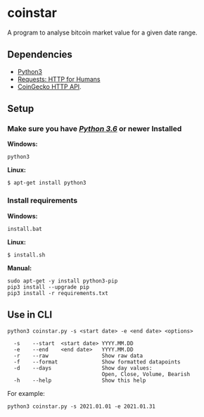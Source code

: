 # coinstar
A program to analyse bitcoin market value for a given date range.

## Dependencies ##
- [Python3](https://www.python.org/)
- [Requests: HTTP for Humans](https://docs.python-requests.org/en/master/)
- [CoinGecko HTTP API](https://www.coingecko.com/en/api/documentation).

## Setup ##

### Make sure you have [***Python 3.6***](https://www.python.org/downloads/) or newer Installed ###

**Windows:**
```
python3
```

**Linux:**
```
$ apt-get install python3
```

### Install requirements ###

**Windows:**
```
install.bat
```

**Linux:**
```
$ install.sh
```

**Manual:**
```
sudo apt-get -y install python3-pip
pip3 install --upgrade pip
pip3 install -r requirements.txt
```

## Use in CLI ##

```
python3 coinstar.py -s <start date> -e <end date> <options>

  -s    --start  <start date> YYYY.MM.DD
  -e    --end    <end date>   YYYY.MM.DD
  -r    --raw                 Show raw data
  -f    --format              Show formatted datapoints
  -d    --days                Show day values:
                              Open, Close, Volume, Bearish
  -h    --help                Show this help
```

For example:
```
python3 coinstar.py -s 2021.01.01 -e 2021.01.31
```
